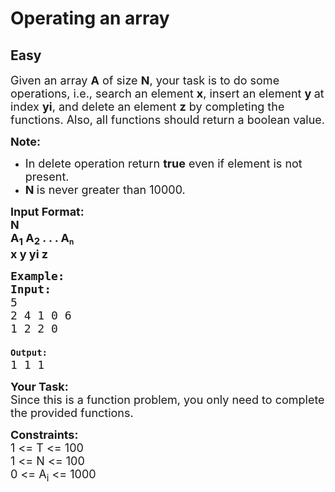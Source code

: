 # Operating an array
## Easy
<div class="problems_problem_content__Xm_eO"><p><span style="font-size:18px">Given an array <strong>A</strong> of size <strong>N</strong>, your task is to do some operations, i.e., search an element <strong>x</strong>, insert an element <strong>y </strong>at index <strong>yi</strong>, and delete an element <strong>z</strong> by completing the functions. Also, all functions should return a boolean value.</span></p>

<p><span style="font-size:18px"><strong>Note:&nbsp;</strong></span></p>

<ul>
	<li><span style="font-size:18px">In delete operation return&nbsp;<strong>true</strong>&nbsp;even if element is not present.</span></li>
	<li><span style="font-size:18px"><strong>N&nbsp;</strong>is never greater than 10000.</span></li>
</ul>

<p><strong><span style="font-size:18px">Input Format:<br>
N<br>
A<sub>1</sub> A</span><sub><span style="font-size:15px">2</span></sub><span style="font-size:18px"> . . . A</span><sub>n</sub><br>
<span style="font-size:18px">x y yi z</span></strong></p>

<pre><strong><span style="font-size:18px">Example:</span><span style="font-size:18px">
Input:</span></strong><span style="font-size:18px">
</span><span style="font-size:18px">5
</span><span style="font-size:18px">2 4 1 0 6
</span><span style="font-size:18px">1 2 2 0
</span><strong>
Output:</strong><span style="font-size:18px">
</span><span style="font-size:18px">1 1 1</span></pre>

<p><strong><span style="font-size:18px">Your Task:</span></strong><br>
<span style="font-size:18px">Since this is a function problem, you only need to complete the provided functions.</span></p>

<p><span style="font-size:18px"><strong>Constraints:</strong><br>
1 &lt;= T &lt;= 100<br>
1 &lt;= N &lt;= 100<br>
0 &lt;= A<sub>i</sub> &lt;= 1000</span></p>
</div>